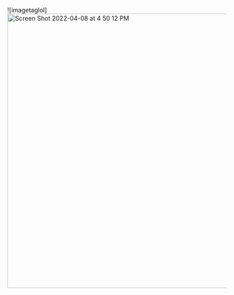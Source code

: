 
![imagetaglol]<img width="631" alt="Screen Shot 2022-04-08 at 4 50 12 PM" src="https://user-images.githubusercontent.com/103291795/162547490-1600e5b2-f3d8-4519-81d8-a00280a1eb69.png">
